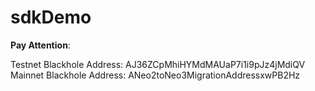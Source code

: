 # sdkDemo

**Pay Attention**:

Testnet Blackhole Address: AJ36ZCpMhiHYMdMAUaP7i1i9pJz4jMdiQV
Mainnet Blackhole Address: ANeo2toNeo3MigrationAddressxwPB2Hz
